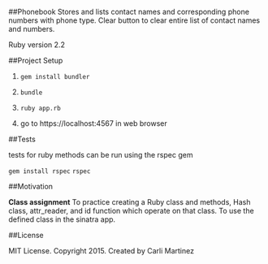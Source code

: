 ##Phonebook
  Stores and lists contact names and corresponding phone numbers with phone type. Clear button to clear entire list of contact names and numbers.

  Ruby version 2.2

##Project Setup

1. `gem install bundler`
2.   `bundle`
3.   `ruby app.rb`

4. go to https://localhost:4567 in web browser

##Tests

tests for ruby methods can be run using the rspec gem

  `gem install rspec`
  `rspec`

##Motivation

**Class assignment** To practice creating a Ruby class and methods, Hash class, attr_reader, and id function which operate on that class. To use the defined class in the sinatra app.

##License

MIT License. Copyright 2015. Created by Carli Martinez
